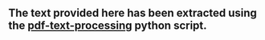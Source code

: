 ## The text provided here has been extracted using the <a href="https://github.com/kafidas/just-text/tree/main/pdf-text-processing">pdf-text-processing</a> python script.
